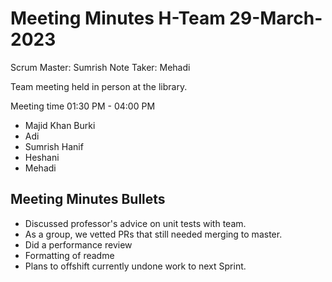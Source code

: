 # Meeting Minutes H-Team 29-March-2023

Scrum Master: Sumrish
Note Taker: Mehadi

Team meeting held in person at the library.

Meeting time 01:30 PM - 04:00 PM

- Majid Khan Burki
- Adi
- Sumrish Hanif
- Heshani
- Mehadi

## Meeting Minutes Bullets

- Discussed professor's advice on unit tests with team. 
- As a group, we vetted PRs that still needed merging to master.
- Did a performance review
- Formatting of readme
- Plans to offshift currently undone work to next Sprint. 

